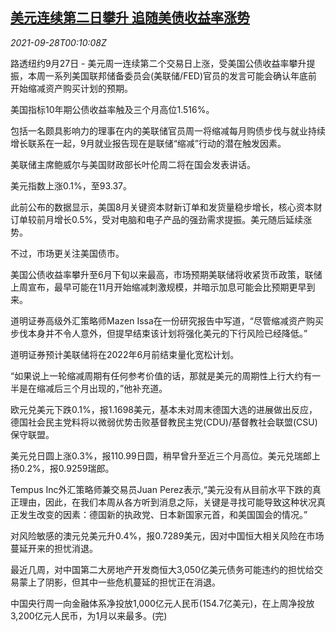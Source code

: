 <!--1632789062000-->
[美元连续第二日攀升 追随美债收益率涨势](https://cn.reuters.com/article/forex-close-0927-mon-idCNKBS2GO00C)
------

<div><i>2021-09-28T00:10:08Z</i></div><p>路透纽约9月27日 - 美元周一连续第二个交易日上涨，受美国公债收益率攀升提振，本周一系列美国联邦储备委员会(美联储/FED)官员的发言可能会确认年底前开始缩减资产购买计划的预期。</p><p>美国指标10年期公债收益率触及三个月高位1.516%。</p><p>包括一名颇具影响力的理事在内的美联储官员周一将缩减每月购债步伐与就业持续增长联系在一起，9月就业报告现在是联储“缩减”行动的潜在触发因素。</p><p>美联储主席鲍威尔与美国财政部长叶伦周二将在国会发表讲话。</p><p>美元指数上涨0.1%，至93.37。</p><p>此前公布的数据显示，美国8月关键资本财新订单和发货量稳步增长，核心资本财订单较前月增长0.5%，受对电脑和电子产品的强劲需求提振。美元随后延续涨势。</p><p>不过，市场更关注美国债市。</p><p>美国公债收益率攀升至6月下旬以来最高，市场预期美联储将收紧货币政策，联储上周宣布，最早可能在11月开始缩减刺激规模，并暗示加息可能会比预期更早到来。</p><p>道明证券高级外汇策略师Mazen Issa在一份研究报告中写道，“尽管缩减资产购买步伐本身并不令人意外，但提早结束该计划将强化美元的下行风险已经降低。”</p><p>道明证券预计美联储将在2022年6月前结束量化宽松计划。</p><p>“如果说上一轮缩减周期有任何参考价值的话，那就是美元的周期性上行大约有一半是在缩减后三个月出现的，”他补充道。</p><p>欧元兑美元下跌0.1%，报1.1698美元，基本未对周末德国大选的进展做出反应，德国社会民主党料将以微弱优势击败基督教民主党(CDU)/基督教社会联盟(CSU)保守联盟。</p><p>美元兑日圆上涨0.3%，报110.99日圆，稍早曾升至近三个月高位。美元兑瑞郎上扬0.2%，报0.9259瑞郎。</p><p>Tempus Inc外汇策略师兼交易员Juan Perez表示,“美元没有从目前水平下跌的真正理由，因此，在我们本周从各方听到消息之际，关键是寻找可能导致这种状况真正发生改变的因素：德国新的执政党、日本新国家元首，和美国国会的情况。”</p><p>对风险敏感的澳元兑美元升0.4%，报0.7289美元，因对中国恒大相关风险在市场蔓延开来的担忧消退。</p><p>最近几周，对中国第二大房地产开发商恒大3,050亿美元债务可能违约的担忧给交易蒙上了阴影，但其中一些危机蔓延的担忧正在消退。</p><p>中国央行周一向金融体系净投放1,000亿元人民币(154.7亿美元)，在上周净投放3,200亿元人民币，为1月以来最多。(完)</p>
